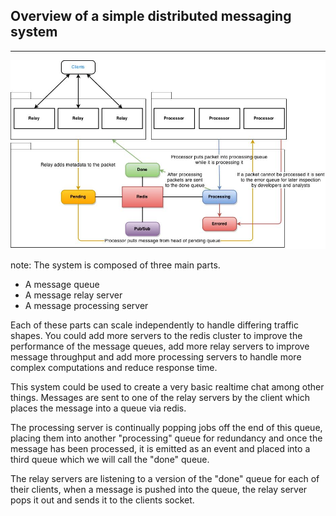##  Overview of a simple distributed messaging system

-------------

![Simple Distributed System](images/simple-distributed-system.jpg)

note:
The system is composed of three main parts.
- A message queue
- A message relay server
- A message processing server

Each of these parts can scale independently to handle differing traffic shapes. You could add more servers to the redis cluster to improve the performance of the message queues, add more relay servers to improve message throughput and add more processing servers to handle more complex computations and reduce response time.

This system could be used to create a very basic realtime chat among other things. Messages are sent to one of the relay servers by the client which places the message into a queue via redis.

The processing server is continually popping jobs off the end of this queue, placing them into another "processing" queue for redundancy and once the message has been processed, it is emitted as an event and placed into a third queue which we will call the "done" queue.

The relay servers are listening to a version of the "done" queue for each of their clients, when a message is pushed into the queue, the relay server pops it out and sends it to the clients socket.
